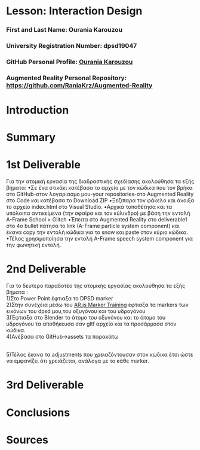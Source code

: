 # Lesson: Interaction Design

### First and Last Name: Ourania Karouzou
### University Registration Number: dpsd19047
### GitHub Personal Profile: [Ourania Karouzou](https://github.com/RaniaKrz)
### Augmented Reality Personal Repository: https://github.com/RaniaKrz/Augmented-Reality

# Introduction

# Summary


# 1st Deliverable
Για την ατομική εργασία της διαδραστικής σχεδίασης ακολούθησα τα εξής βήματα: 
•Σε ένα στικάκι κατέβασα το αρχείο με τον κώδικα που τον βρήκα στο GitHub-στον λογαριασμο μου-your repositories-στο Augmented Reality στο Code και κατέβασα το Download ZIP
•Ξεζιπαρα τον φάκελο και άνοιξα το αρχείο index.html στο Visual Studio. 
•Αρχικά τοποθέτησα και τα υπόλοιπα αντικείμενα (την σφαίρα και τον κύλινδρο) με βάση την εντολή A-Frame School > Glitch
•Έπειτα στο Augmented Reality στο deliverable1 στο 4ο bullet πάτησα το link (A-Frame particle system component) και έκανα copy την εντολή κώδικα για το snow και paste στον κύριο κώδικα. 
•Τέλος χρησιμοποίησα την εντολή A-Frame speech system component για την φωνητική εντολή.

# 2nd Deliverable
Για το δεύτερο παραδοτέο της ατομικής εργασίας ακολούθησα τα εξής βήματα : 
<br>1)Στο Power Point έφτιαξα το DPSD marker 
<br>2)Στην συνέχεια μέσω του [AR.js Marker Training](https://jeromeetienne.github.io/AR.js/three.js/examples/marker-training/examples/generator.html) έφτιαξα τα markers των εικόνων του dpsd μου,του οξυγόνου και του υδρογόνου 
<br>3)Έφτιαξα στο Blender το άτομο του οξυγόνου και το άτομο του υδρογόνου τα αποθήκευσα σαν gltf αρχείο και τα προσάρμοσα στον κώδικα.
<br>4)Ανέβασα στο GitHub->assets τα παρακάτω

<br>5)Τέλος έκανα τα adjustments που χρειαζόντουσαν στον κώδικα έτσι ώστε να εμφανίζει ότι χρειάζεται, ανάλογα με το κάθε marker.
# 3rd Deliverable


# Conclusions


# Sources
